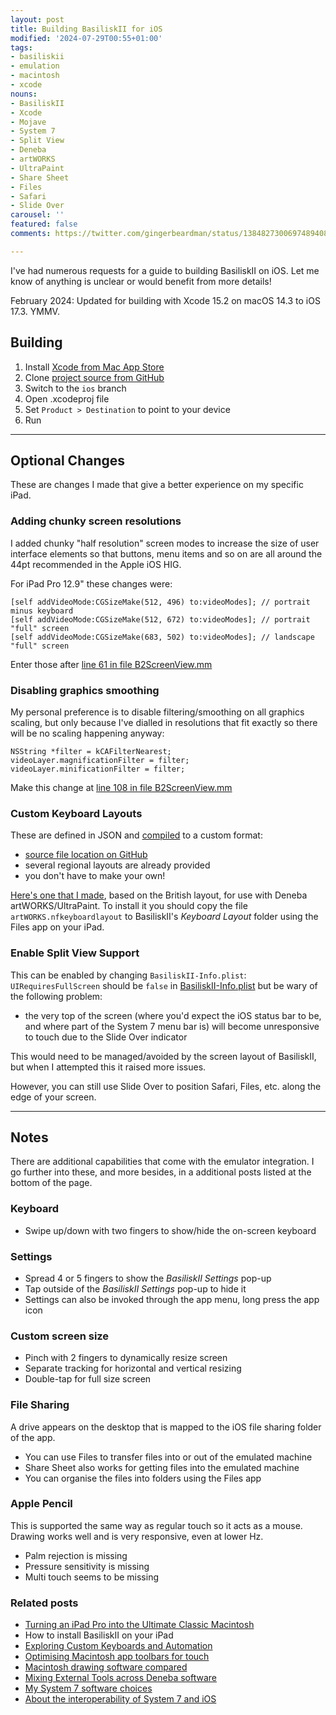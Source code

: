 ```yaml
---
layout: post
title: Building BasiliskII for iOS
modified: '2024-07-29T00:55+01:00'
tags:
- basiliskii
- emulation
- macintosh
- xcode
nouns:
- BasiliskII
- Xcode
- Mojave
- System 7
- Split View
- Deneba
- artWORKS
- UltraPaint
- Share Sheet
- Files
- Safari
- Slide Over
carousel: ''
featured: false
comments: https://twitter.com/gingerbeardman/status/1384827300697489408

---
```

I've had numerous requests for a guide to building BasiliskII on iOS. Let me know of anything is unclear or would benefit from more details!

February 2024: Updated for building with Xcode 15.2 on macOS 14.3 to iOS 17.3. YMMV.

## Building

1. Install [Xcode from Mac App Store](https://apps.apple.com/gb/app/xcode/id497799835?mt=12)
2. Clone [project source from GitHub](https://github.com/zydeco/macemu/tree/ios/BasiliskII/src/iOS)
3. Switch to the `ios` branch
4. Open .xcodeproj file
5. Set `Product > Destination` to point to your device
6. Run

----

## Optional Changes

These are changes I made that give a better experience on my specific iPad.

### Adding chunky screen resolutions

I added chunky "half resolution" screen modes to increase the size of user interface elements so that buttons, menu items and so on are all around the 44pt recommended in the Apple iOS HIG.

For iPad Pro 12.9" these changes were:

    [self addVideoMode:CGSizeMake(512, 496) to:videoModes]; // portrait minus keyboard
    [self addVideoMode:CGSizeMake(512, 672) to:videoModes]; // portrait "full" screen
    [self addVideoMode:CGSizeMake(683, 502) to:videoModes]; // landscape "full" screen

Enter those after [line 61 in file B2ScreenView.mm](https://github.com/zydeco/macemu/blob/9b90ebad780f35afb9f0001109bdca9c7e1cb478/BasiliskII/src/iOS/BasiliskII/B2ScreenView.mm#L56-L61)

### Disabling graphics smoothing

My personal preference is to disable filtering/smoothing on all graphics scaling, but only because I've dialled in resolutions that fit exactly so there will be no scaling happening anyway:

    NSString *filter = kCAFilterNearest;
    videoLayer.magnificationFilter = filter;
    videoLayer.minificationFilter = filter;

Make this change at [line 108 in file B2ScreenView.mm](https://github.com/zydeco/macemu/blob/9b90ebad780f35afb9f0001109bdca9c7e1cb478/BasiliskII/src/iOS/BasiliskII/B2ScreenView.mm#L108)

### Custom Keyboard Layouts

These are defined in JSON and [compiled](https://github.com/zydeco/macemu/tree/ios/BasiliskII/src/iOS/Keyboard%20Layouts) to a custom format:

* [source file location on GitHub](https://github.com/zydeco/macemu/tree/ios/BasiliskII/src/iOS/BasiliskII/Keyboard%20Layouts)
* several regional layouts are already provided
* you don't have to make your own!

[Here's one that I made](https://github.com/gingerbeardman/artworks-keyboard), based on the British layout, for use with Deneba artWORKS/UltraPaint. To install it you should copy the file `artWORKS.nfkeyboardlayout` to BasiliskII's *Keyboard Layout* folder using the Files app on your iPad.

### Enable Split View Support

This can be enabled by changing `BasiliskII-Info.plist`: `UIRequiresFullScreen` should be `false` in [BasiliskII-Info.plist](https://github.com/zydeco/macemu/blob/ios/BasiliskII/src/iOS/BasiliskII/BasiliskII-Info.plist#L114) but be wary of the following problem:

* the very top of the screen (where you'd expect the iOS status bar to be, and where part of the System 7 menu bar is) will become unresponsive to touch due to the Slide Over indicator

This would need to be managed/avoided by the screen layout of BasiliskII, but when I attempted this it raised more issues.

However, you can still use Slide Over to position Safari, Files, etc. along the edge of your screen.

----

## Notes

There are additional capabilities that come with the emulator integration. I go further into these, and more besides, in a additional posts listed at the bottom of the page.

### Keyboard

- Swipe up/down with two fingers to show/hide the on-screen keyboard

### Settings

- Spread 4 or 5 fingers to show the *BasiliskII Settings* pop-up
- Tap outside of the *BasiliskII Settings* pop-up to hide it
- Settings can also be invoked through the app menu, long press the app icon

### Custom screen size

- Pinch with 2 fingers to dynamically resize screen
- Separate tracking for horizontal and vertical resizing
- Double-tap for full size screen

### File Sharing

A drive appears on the desktop that is mapped to the iOS file sharing folder of the app.

* You can use Files to transfer files into or out of the emulated machine
* Share Sheet also works for getting files into the emulated machine
* You can organise the files into folders using the Files app

### Apple Pencil

This is supported the same way as regular touch so it acts as a mouse. Drawing works well and is very responsive, even at lower Hz.

* Palm rejection is missing
* Pressure sensitivity is missing
* Multi touch seems to be missing

### Related posts

* [Turning an iPad Pro into the Ultimate Classic Macintosh](/2021/04/17/turning-an-ipad-pro-into-the-ultimate-classic-macintosh)
* How to install BasiliskII on your iPad
* [Exploring Custom Keyboards and Automation](/2021/04/19/automating-interactions-using-apple-events/)
* [Optimising Macintosh app toolbars for touch](/2021/03/28/changing-the-size-of-toolbar-items-using-resedit/)
* [Macintosh drawing software compared](/2021/04/24/macintosh-drawing-software-compared/)
* [Mixing External Tools across Deneba software](/2021/04/25/mixing-external-tools-across-deneba-software/)
* [My System 7 software choices](/2021/04/30/my-system-7-software-choices/)
* [About the interoperability of System 7 and iOS](/2021/05/03/interoperability-of-system-7-and-ios/)
